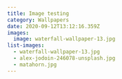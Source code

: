 ```yaml
---
title: Image testing
category: Wallpapers
date: 2020-09-12T13:12:16.359Z
images:
  image: waterfall-wallpaper-13.jpg
list-images:
  - waterfall-wallpaper-13.jpg
  - alex-jodoin-246078-unsplash.jpg
  - matahorn.jpg
---
```

